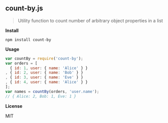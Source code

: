 count-by.js
---

> Utility function to count number of arbitrary object properties in a list

__Install__

```shell
npm install count-by
```
__Usage__

```javascript
var countBy = require('count-by');
var orders = [
  { id: 1, user: { name: 'Alice' } }
, { id: 2, user: { name: 'Bob' } }
, { id: 3, user: { name: 'Eve' } }
, { id: 4, user: { name: 'Alice' } }
];
var names = countBy(orders, 'user.name');
// { Alice: 2, Bob: 1, Eve: 1 }
```

__License__

MIT


